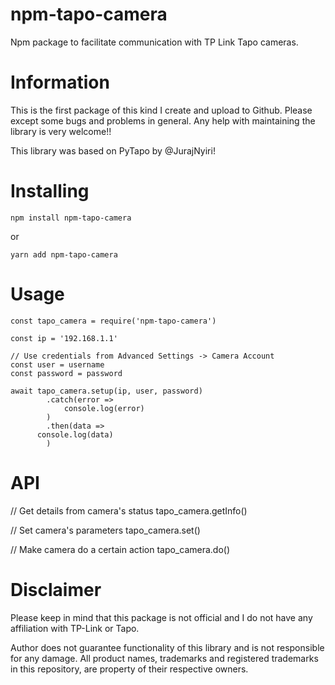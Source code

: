 # npm-tapo-camera
Npm package to facilitate communication with TP Link Tapo cameras.

# Information

This is the first package of this kind I create and upload to Github. Please except some bugs and problems in general. Any help with maintaining the library is very welcome!! 

This library was based on PyTapo by @JurajNyiri!

# Installing

```
npm install npm-tapo-camera
```

or

```
yarn add npm-tapo-camera
```

# Usage

```
const tapo_camera = require('npm-tapo-camera')

const ip = '192.168.1.1'

// Use credentials from Advanced Settings -> Camera Account
const user = username
const password = password

await tapo_camera.setup(ip, user, password)
		.catch(error => 
			console.log(error)
		)
		.then(data => 
      console.log(data)
		)
```

# API

// Get details from camera's status
tapo_camera.getInfo()

// Set camera's parameters
tapo_camera.set()

// Make camera do a certain action
tapo_camera.do()

# Disclaimer
Please keep in mind that this package is not official and I do not have any affiliation with TP-Link or Tapo.

Author does not guarantee functionality of this library and is not responsible for any damage. All product names, trademarks and registered trademarks in this repository, are property of their respective owners.
